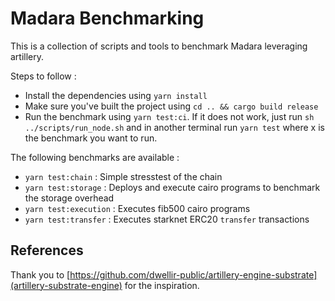 # Madara Benchmarking

This is a collection of scripts and tools to benchmark Madara leveraging artillery.

Steps to follow :
- Install the dependencies using `yarn install`
- Make sure you've built the project using `cd .. && cargo build release`
- Run the benchmark using `yarn test:ci`.
  If it does not work, just run `sh ../scripts/run_node.sh` and in another terminal run `yarn test` where x is the benchmark you want to run.

The following benchmarks are available :
- `yarn test:chain` : Simple stresstest of the chain
- `yarn test:storage` : Deploys and execute cairo programs to benchmark the storage overhead
- `yarn test:execution` : Executes fib500 cairo programs
- `yarn test:transfer` : Executes starknet ERC20 `transfer` transactions


## References

Thank you to [https://github.com/dwellir-public/artillery-engine-substrate](artillery-substrate-engine) for the inspiration.
